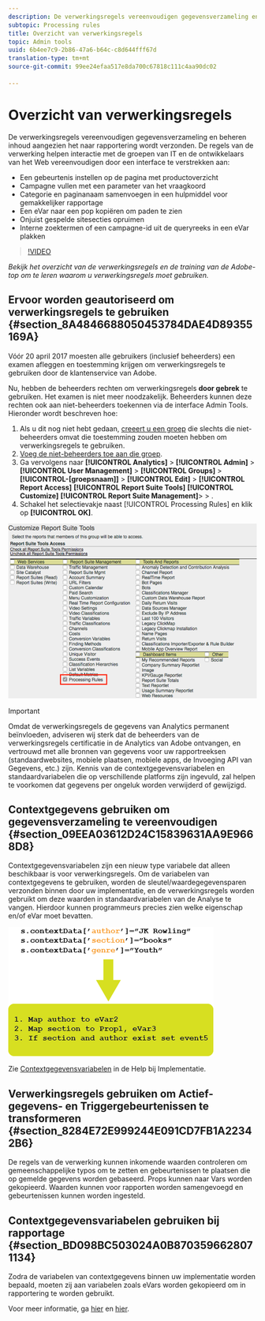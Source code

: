 ```yaml
---
description: De verwerkingsregels vereenvoudigen gegevensverzameling en beheren inhoud aangezien het naar rapportering wordt verzonden.
subtopic: Processing rules
title: Overzicht van verwerkingsregels
topic: Admin tools
uuid: 6b4ee7c9-2b86-47a6-b64c-c8d644fff67d
translation-type: tm+mt
source-git-commit: 99ee24efaa517e8da700c67818c111c4aa90dc02

---
```



# Overzicht van verwerkingsregels

De verwerkingsregels vereenvoudigen gegevensverzameling en beheren inhoud aangezien het naar rapportering wordt verzonden. De regels van de verwerking helpen interactie met de groepen van IT en de ontwikkelaars van het Web vereenvoudigen door een interface te verstrekken aan:

* Een gebeurtenis instellen op de pagina met productoverzicht
* Campagne vullen met een parameter van het vraagkoord
* Categorie en paginanaam samenvoegen in een hulpmiddel voor gemakkelijker rapportage
* Een eVar naar een pop kopiëren om paden te zien
* Onjuist gespelde sitesecties opruimen
* Interne zoektermen of een campagne-id uit de queryreeks in een eVar plakken

>[!VIDEO](https://tv.adobe.com/embed/1181/16506/)

*Bekijk het overzicht van de verwerkingsregels en de training van de Adobe-top om te leren waarom u verwerkingsregels moet gebruiken.*

## Ervoor worden geautoriseerd om verwerkingsregels te gebruiken {#section_8A4846688050453784DAE4D89355169A}

Vóór 20 april 2017 moesten alle gebruikers (inclusief beheerders) een examen afleggen en toestemming krijgen om verwerkingsregels te gebruiken door de klantenservice van Adobe.

Nu, hebben de beheerders rechten om verwerkingsregels **door gebrek** te gebruiken. Het examen is niet meer noodzakelijk. Beheerders kunnen deze rechten ook aan niet-beheerders toekennen via de interface Admin Tools. Hieronder wordt beschreven hoe:

1. Als u dit nog niet hebt gedaan, [creeert u een groep](/help/admin/user-management2/c-user-groups/groups.md) die slechts die niet-beheerders omvat die toestemming zouden moeten hebben om verwerkingsregels te gebruiken.
1. [Voeg de niet-beheerders toe aan die groep](/help/admin/user-management2/c-user-management/t-add-user-to-group.md).
1. Ga vervolgens naar **[!UICONTROL Analytics]** > **[!UICONTROL Admin]** > **[!UICONTROL User Management]** > **[!UICONTROL Groups]** > **[!UICONTROL-[groepsnaam]]** > **[!UICONTROL Edit]** > **[!UICONTROL Report Access]** **[!UICONTROL Report Suite Tools]** **[!UICONTROL Customize]** **[!UICONTROL Report Suite Management]**>  > .
1. Schakel het selectievakje naast [!UICONTROL Processing Rules] en klik op **[!UICONTROL OK]**.

![](assets/processing-rules.png)

>[!IMPORTANT]
>
>Omdat de verwerkingsregels de gegevens van Analytics permanent beïnvloeden, adviseren wij sterk dat de beheerders van de verwerkingsregels certificatie in de Analytics van Adobe ontvangen, en vertrouwd met alle bronnen van gegevens voor uw rapportreeksen (standaardwebsites, mobiele plaatsen, mobiele apps, de Invoeging API van Gegevens, etc.) zijn. Kennis van de contextgegevensvariabelen en standaardvariabelen die op verschillende platforms zijn ingevuld, zal helpen te voorkomen dat gegevens per ongeluk worden verwijderd of gewijzigd.

## Contextgegevens gebruiken om gegevensverzameling te vereenvoudigen {#section_09EEA03612D24C15839631AA9E9668D8}

Contextgegevensvariabelen zijn een nieuw type variabele dat alleen beschikbaar is voor verwerkingsregels. Om de variabelen van contextgegevens te gebruiken, worden de sleutel/waardegegevensparen verzonden binnen door uw implementatie, en de verwerkingsregels worden gebruikt om deze waarden in standaardvariabelen van de Analyse te vangen. Hierdoor kunnen programmeurs precies zien welke eigenschap en/of eVar moet bevatten.

![](assets/evar-context-map.png)

Zie [Contextgegevensvariabelen](https://marketing.adobe.com/resources/help/en_US/sc/implement/context_data_variables.html) in de Help bij Implementatie.

## Verwerkingsregels gebruiken om Actief-gegevens- en Triggergebeurtenissen te transformeren {#section_8284E72E999244E091CD7FB1A22342B6}

De regels van de verwerking kunnen inkomende waarden controleren om gemeenschappelijke typos om te zetten en gebeurtenissen te plaatsen die op gemelde gegevens worden gebaseerd. Props kunnen naar Vars worden gekopieerd. Waarden kunnen voor rapporten worden samengevoegd en gebeurtenissen kunnen worden ingesteld.

## Contextgegevensvariabelen gebruiken bij rapportage {#section_BD098BC503024A0B8703596628071134}

Zodra de variabelen van contextgegevens binnen uw implementatie worden bepaald, moeten zij aan variabelen zoals eVars worden gekopieerd om in rapportering te worden gebruikt.

Voor meer informatie, ga [hier](/help/admin/admin/c-processing-rules/processing-rules-examples/processing-rules-copy-context-data.md) en [hier](/help/admin/admin/c-processing-rules/processing-rules-examples/processing-rules-copy-context-data-event.md).
